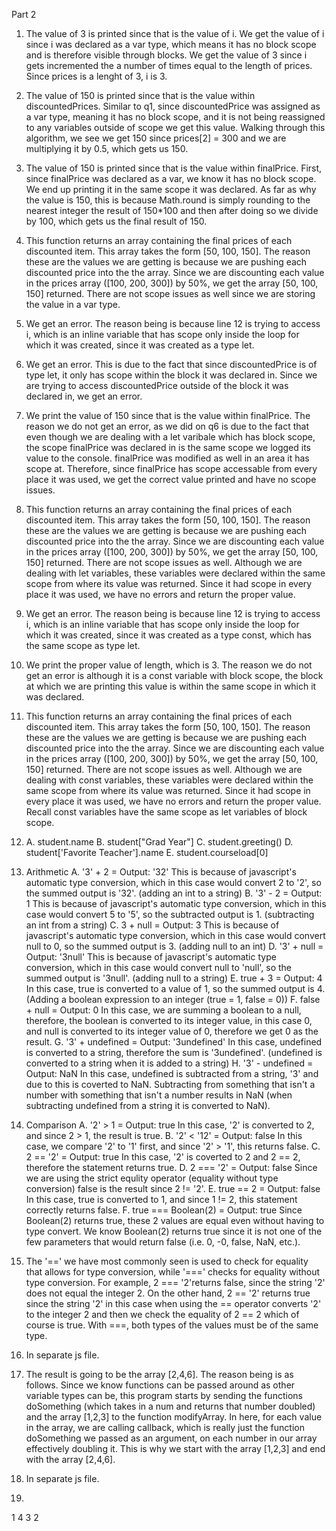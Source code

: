Part 2
1. The value of 3 is printed since that is the value of i. We get the value of i
since i was declared as a var type, which means it has no block scope and is 
therefore visible through blocks. We get the value of 3 since i gets incremented
the a number of times equal to the length of prices. Since prices is a lenght of
3, i is 3.
2. The value of 150 is printed since that is the value within discountedPrices.
Similar to q1, since discountedPrice was assigned as a var type, meaning it has 
no block scope, and it is not being reassigned to any variables outside of scope
we get this value. Walking through this algorithm, we see we get 150 since 
prices[2] = 300 and we are multiplying it by 0.5, which gets us 150.
3. The value of 150 is printed since that is the value within finalPrice. First,
since finalPrice was declared as a var, we know it has no block scope. We end up
printing it in the same scope it was declared. As far as why the value is 150,
this is because Math.round is simply rounding to the nearest integer the result
of 150*100 and then after doing so we divide by 100, which gets us the final 
result of 150.
4. This function returns an array containing the final prices of each discounted
item. This array takes the form [50, 100, 150]. The reason these are the values
we are getting is because we are pushing each discounted price into the the 
array. Since we are discounting each value in the prices array ([100, 200, 300])
by 50%, we get the array [50, 100, 150] returned. There are not scope issues
as well since we are storing the value in a var type.
5. We get an error. The reason being is because line 12 is trying to access i, 
which is an inline variable that has scope only inside the loop for which it was
created, since it was created as a type let. 
6. We get an error. This is due to the fact that since discountedPrice is of
type let, it only has scope within the block it was declared in. Since we are
trying to access discountedPrice outside of the block it was declared in, we 
get an error.
7. We print the value of 150 since that is the value within finalPrice. The 
reason we do not get an error, as we did on q6 is due to the fact that even 
though we are dealing with a let varibale which has block scope, the scope
finalPrice was declared in is the same scope we logged its value to the console.
finalPrice was modified as well in an area it has scope at. Therefore, since 
finalPrice has scope accessable from every place it was used, we get the correct
value printed and have no scope issues.
8. This function returns an array containing the final prices of each discounted
item. This array takes the form [50, 100, 150]. The reason these are the values
we are getting is because we are pushing each discounted price into the the 
array. Since we are discounting each value in the prices array ([100, 200, 300])
by 50%, we get the array [50, 100, 150] returned. There are not scope issues
as well. Although we are dealing with let variables, these variables were 
declared within the same scope from where its value was returned. Since it had
scope in every place it was used, we have no errors and return the proper value.
9. We get an error. The reason being is because line 12 is trying to access i, 
which is an inline variable that has scope only inside the loop for which it was
created, since it was created as a type const, which has the same scope as type
let.
10. We print the proper value of length, which is 3. The reason we do not get an 
error is although it is a const variable with block scope, the block at which 
we are printing this value is within the same scope in which it was declared. 
11. This function returns an array containing the final prices of each discounted
item. This array takes the form [50, 100, 150]. The reason these are the values
we are getting is because we are pushing each discounted price into the the 
array. Since we are discounting each value in the prices array ([100, 200, 300])
by 50%, we get the array [50, 100, 150] returned. There are not scope issues
as well. Although we are dealing with const variables, these variables were 
declared within the same scope from where its value was returned. Since it had
scope in every place it was used, we have no errors and return the proper value.
Recall const variables have the same scope as let variables of block scope.
12. 
    A. student.name
    B. student["Grad Year"]
    C. student.greeting()
    D. student['Favorite Teacher'].name
    E. student.courseload[0]

13. Arithmetic 
    A. '3' + 2 = Output: '32' 
    This is because of javascript's automatic type conversion, which in this 
    case would convert 2 to '2', so the summed output is '32'. (adding an int
    to a string)
    B. '3' - 2 = Output: 1
    This is because of javascript's automatic type conversion, which in this
    case would convert 5 to '5', so the subtracted output is 1. (subtracting an
    int from a string)
    C. 3 + null = Output: 3
    This is because of javascript's automatic type conversion, which in this 
    case would convert null to 0, so the summed output is 3. (adding null to an
    int)
    D. '3' + null = Output: '3null'
    This is because of javascript's automatic type conversion, which in this 
    case would convert null to 'null', so the summed output is '3null'. (adding
    null to a string)
    E. true + 3 = Output: 4
    In this case, true is converted to a value of 1, so the summed output is 4.
    (Adding a boolean expression to an integer (true = 1, false = 0))
    F. false + null = Output: 0 
    In this case, we are summing a boolean to a null, therefore, the boolean is
    converted to its integer value, in this case 0, and null is converted to its
    integer value of 0, therefore we get 0 as the result.
    G. '3' + undefined = Output: '3undefined'
    In this case, undefined is converted to a string, therefore the sum is 
    '3undefined'. (undefined is converted to a string when it is added to a
    string)
    H. '3' - undefined = Output: NaN
    In this case, undefined is subtracted from a string, '3' and due to this
    is coverted to NaN. Subtracting from something that isn't a number with 
    something that isn't a number results in NaN (when subtracting undefined 
    from a string it is converted to NaN).

14. Comparison
    A. '2' > 1 = Output: true
    In this case, '2' is converted to 2, and since 2 > 1, the result is true.
    B. '2' < '12' = Output: false
    In this case, we compare '2' to '1' first, and since '2' > '1', this returns
    false.
    C. 2 == '2' = Output: true
    In this case, '2' is coverted to 2 and 2 == 2, therefore the statement 
    returns true.
    D. 2 === '2' = Output: false
    Since we are using the strict equlity operator (equality without type 
    conversion) false is the result since 2 != '2'.
    E. true == 2 = Output: false
    In this case, true is converted to 1, and since 1 != 2, this statement 
    correctly returns false.
    F. true === Boolean(2) = Output: true 
    Since Boolean(2) returns true, these 2 values are equal even without having
    to type convert. We know Boolean(2) returns true since it is not one of the
    few parameters that would return false (i.e. 0, -0, false, NaN, etc.).

15. The '==' we have most commonly seen is used to check for equality that 
allows for type conversion, while '===' checks for equality without type 
conversion. For example, 2 === '2'returns false, since the string '2' does not
equal the integer 2. On the other hand, 2 == '2' returns true since the string
'2' in this case when using the == operator converts '2' to the integer 2 and
then we check the equality of 2 == 2 which of course is true. With ===, both 
types of the values must be of the same type.

16. In separate js file.

17. The result is going to be the array [2,4,6]. The reason being is as follows.
Since we know functions can be passed around as other variable types can be, 
this program starts by sending the functions doSomething (which takes in a num
and returns that number doubled) and the array [1,2,3] to the function 
modifyArray. In here, for each value in the array, we are calling callback, 
which is really just the function doSomething we passed as an argument, on each
number in our array effectively doubling it. This is why we start with the array
[1,2,3] and end with the array [2,4,6].

18. In separate js file.

19. 
1
4
3
2

